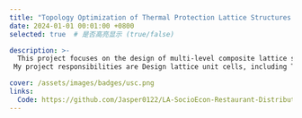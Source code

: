 ```yaml
---
title: "Topology Optimization of Thermal Protection Lattice Structures for Load-Bearing and Thermal Insulation"
date: 2024-01-01 00:01:00 +0800
selected: true  # 是否高亮显示 (true/false)

description: >-
  This project focuses on the design of multi-level composite lattice sandwich structures for strong laser protection, incorporating surface coating, thermal insulation filling, and a metallic skeleton. The goal is to achieve a structure that combines resistance to laser thermal ablation and mechanical failure, while also ensuring lightweight, load-bearing, and integrated thermal protection. This structure aims to enhance the laser resistance of aerospace vehicles, missile defense systems, and other equipment.
 My project responsibilities are Design lattice unit cells, including TPMS types, typical bar-type structures, programmable Poisson’s ratio types, and Voronoi diagram design based on implicit functions. Study numerical homogenization methods for thermal conductivity, elasticity, and thermal expansion properties, and establish a surrogate model database. Complete topology optimization methods for multi-level composite structures under thermo-mechanical coupling. Perform transient thermo-mechanical coupling analysis based on homogenized material properties. Select suitable lattice types for large-scale sample part filling design based on project requirements.

cover: /assets/images/badges/usc.png
links:
  Code: https://github.com/Jasper0122/LA-SocioEcon-Restaurant-Distribution
---
```


